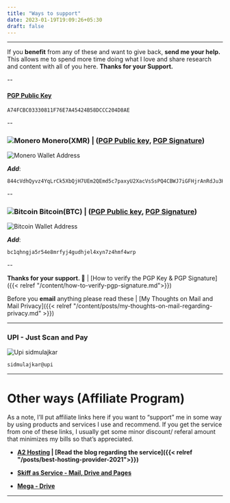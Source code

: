 ```yaml
---
title: "Ways to support"
date: 2023-01-19T19:09:26+05:30
draft: false
---
```


---

If you __benefit__ from any of these and want to give back, **send me your help.** This allows me to spend more time doing what I love and share research and content with all of you here. **Thanks for your Support.**

--

#### [PGP Public Key](/gpg/sidmulajkar.asc) 
```
A74FCBC03330811F76E7A45424B58DCCC204D8AE
```
--


### ![Monero](/images/donate/xmr.png) Monero(XMR) | ([PGP Public key](/gpg/sidmulajkar.asc), [PGP Signature](/gpg/moneroadd.asc))

![Monero Wallet Address](/images/donate/websitexmr.png)

***Add***:
```
844cVdhQyvz4YqLrCk5XbQjH7UEm2QEmd5c7paxyU2XacVsSsPQ4CBWJ7iGFHjrAnRdJu3HRy9HtTeYC4kYHs1BvMysKVhQ
```

--

### ![Bitcoin](/images/donate/bit.png) Bitcoin(BTC) | ([PGP Public key](/gpg/sidmulajkar.asc), [PGP Signature](/gpg/bitcoin.asc))

![Bitcoin Wallet Address](/images/donate/websitebtc.png)


***Add***:
```
bc1qhngja5r54e8mrfyj4gudhjel4xyn7z4hmf4wrp
```

--

__Thanks for your support. 🙌__ | [How to verify the PGP Key & PGP Signature]({{< relref "/content/how-to-verify-pgp-signature.md">}})


Before you **email** anything please read these | [My Thoughts on Mail and Mail Privacy]({{< relref "/content/posts/my-thoughts-on-mail-regarding-privacy.md" >}})

---

### UPI - Just Scan and Pay

![Upi sidmulajkar](/images/donate/rsz_1eg.png)

```
sidmulajkar@upi
```

---

# Other ways (Affiliate Program)

As a note, I’ll put affiliate links here if you want to “support” me in some way by using products and services I use and recommend. If you get the service from one of these links, I usually get some minor discount/ referal amount that minimizes my bills so that’s appreciated.

- **[A2 Hosting](http://www.a2hosting.com/?aid=fceb43ba) | [Read the blog regarding the service]({{< relref "/posts/best-hosting-provider-2021">}})**

- **[Skiff as Service - Mail, Drive and Pages](https://app.skiff.com/signup?mail&referral=refersid%40skiff.com)**

- **[Mega - Drive](https://mega.nz/aff=pWFfjcC_yVs)**

---
